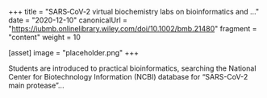 +++
title = "SARS‐CoV‐2 virtual biochemistry labs on bioinformatics and ..."
date = "2020-12-10"
canonicalUrl = "https://iubmb.onlinelibrary.wiley.com/doi/10.1002/bmb.21480"
fragment = "content"
weight = 10

[asset]
    image = "placeholder.png"
+++

Students are introduced to practical bioinformatics, searching the National 
Center for Biotechnology Information (NCBI) database for “SARS-CoV-2 main 
protease”...
